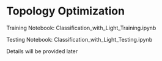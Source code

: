 # Topology Optimization

Training Notebook: Classification_with_Light_Training.ipynb

Testing Notebook: Classification_with_Light_Testing.ipynb

Details will be provided later
